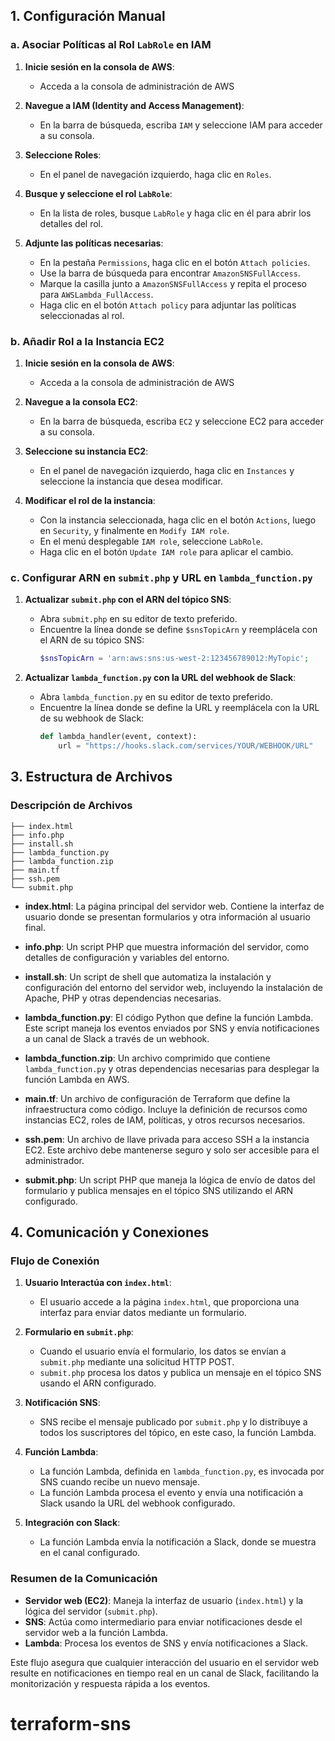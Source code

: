 

## 1. Configuración Manual

### a. Asociar Políticas al Rol `LabRole` en IAM

1. **Inicie sesión en la consola de AWS**:
   - Acceda a la consola de administración de AWS

2. **Navegue a IAM (Identity and Access Management)**:
   - En la barra de búsqueda, escriba `IAM` y seleccione IAM para acceder a su consola.

3. **Seleccione Roles**:
   - En el panel de navegación izquierdo, haga clic en `Roles`.

4. **Busque y seleccione el rol `LabRole`**:
   - En la lista de roles, busque `LabRole` y haga clic en él para abrir los detalles del rol.

5. **Adjunte las políticas necesarias**:
   - En la pestaña `Permissions`, haga clic en el botón `Attach policies`.
   - Use la barra de búsqueda para encontrar `AmazonSNSFullAccess`.
   - Marque la casilla junto a `AmazonSNSFullAccess` y repita el proceso para `AWSLambda_FullAccess`.
   - Haga clic en el botón `Attach policy` para adjuntar las políticas seleccionadas al rol.

### b. Añadir Rol a la Instancia EC2

1. **Inicie sesión en la consola de AWS**:
   - Acceda a la consola de administración de AWS

2. **Navegue a la consola EC2**:
   - En la barra de búsqueda, escriba `EC2` y seleccione EC2 para acceder a su consola.

3. **Seleccione su instancia EC2**:
   - En el panel de navegación izquierdo, haga clic en `Instances` y seleccione la instancia que desea modificar.

4. **Modificar el rol de la instancia**:
   - Con la instancia seleccionada, haga clic en el botón `Actions`, luego en `Security`, y finalmente en `Modify IAM role`.
   - En el menú desplegable `IAM role`, seleccione `LabRole`.
   - Haga clic en el botón `Update IAM role` para aplicar el cambio.

### c. Configurar ARN en `submit.php` y URL en `lambda_function.py`

1. **Actualizar `submit.php` con el ARN del tópico SNS**:
   - Abra `submit.php` en su editor de texto preferido.
   - Encuentre la línea donde se define `$snsTopicArn` y reemplácela con el ARN de su tópico SNS:
     ```php
     $snsTopicArn = 'arn:aws:sns:us-west-2:123456789012:MyTopic';
     ```

2. **Actualizar `lambda_function.py` con la URL del webhook de Slack**:
   - Abra `lambda_function.py` en su editor de texto preferido.
   - Encuentre la línea donde se define la URL y reemplácela con la URL de su webhook de Slack:
     ```python
     def lambda_handler(event, context):
         url = "https://hooks.slack.com/services/YOUR/WEBHOOK/URL"
     ```

## 3. Estructura de Archivos

### Descripción de Archivos

```plaintext
├── index.html
├── info.php
├── install.sh
├── lambda_function.py
├── lambda_function.zip
├── main.tf
├── ssh.pem
└── submit.php
```

- **index.html**: La página principal del servidor web. Contiene la interfaz de usuario donde se presentan formularios y otra información al usuario final.

- **info.php**: Un script PHP que muestra información del servidor, como detalles de configuración y variables del entorno.

- **install.sh**: Un script de shell que automatiza la instalación y configuración del entorno del servidor web, incluyendo la instalación de Apache, PHP y otras dependencias necesarias.

- **lambda_function.py**: El código Python que define la función Lambda. Este script maneja los eventos enviados por SNS y envía notificaciones a un canal de Slack a través de un webhook.

- **lambda_function.zip**: Un archivo comprimido que contiene `lambda_function.py` y otras dependencias necesarias para desplegar la función Lambda en AWS.

- **main.tf**: Un archivo de configuración de Terraform que define la infraestructura como código. Incluye la definición de recursos como instancias EC2, roles de IAM, políticas, y otros recursos necesarios.

- **ssh.pem**: Un archivo de llave privada para acceso SSH a la instancia EC2. Este archivo debe mantenerse seguro y solo ser accesible para el administrador.

- **submit.php**: Un script PHP que maneja la lógica de envío de datos del formulario y publica mensajes en el tópico SNS utilizando el ARN configurado.

## 4. Comunicación y Conexiones

### Flujo de Conexión

1. **Usuario Interactúa con `index.html`**:
    - El usuario accede a la página `index.html`, que proporciona una interfaz para enviar datos mediante un formulario.

2. **Formulario en `submit.php`**:
    - Cuando el usuario envía el formulario, los datos se envían a `submit.php` mediante una solicitud HTTP POST.
    - `submit.php` procesa los datos y publica un mensaje en el tópico SNS usando el ARN configurado.

3. **Notificación SNS**:
    - SNS recibe el mensaje publicado por `submit.php` y lo distribuye a todos los suscriptores del tópico, en este caso, la función Lambda.

4. **Función Lambda**:
    - La función Lambda, definida en `lambda_function.py`, es invocada por SNS cuando recibe un nuevo mensaje.
    - La función Lambda procesa el evento y envía una notificación a Slack usando la URL del webhook configurado.

5. **Integración con Slack**:
    - La función Lambda envía la notificación a Slack, donde se muestra en el canal configurado.

### Resumen de la Comunicación

- **Servidor web (EC2)**: Maneja la interfaz de usuario (`index.html`) y la lógica del servidor (`submit.php`).
- **SNS**: Actúa como intermediario para enviar notificaciones desde el servidor web a la función Lambda.
- **Lambda**: Procesa los eventos de SNS y envía notificaciones a Slack.

Este flujo asegura que cualquier interacción del usuario en el servidor web resulte en notificaciones en tiempo real en un canal de Slack, facilitando la monitorización y respuesta rápida a los eventos.

# terraform-sns
